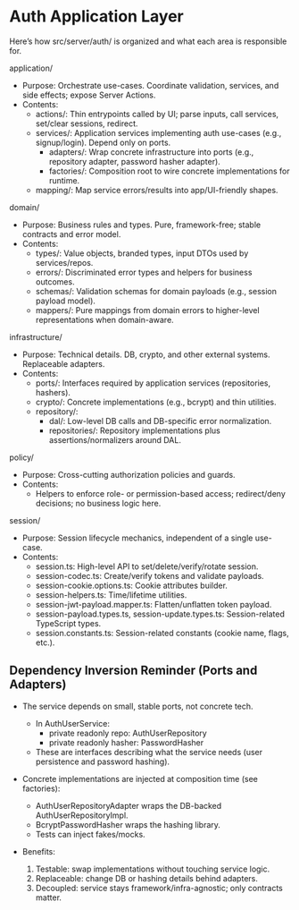 # Auth Application Layer

Here’s how src/server/auth/ is organized and what each area is responsible for.

application/

- Purpose: Orchestrate use-cases. Coordinate validation, services, and side effects; expose Server Actions.
- Contents:
  - actions/: Thin entrypoints called by UI; parse inputs, call services, set/clear sessions, redirect.
  - services/: Application services implementing auth use-cases (e.g., signup/login). Depend only on ports.
    - adapters/: Wrap concrete infrastructure into ports (e.g., repository adapter, password hasher adapter).
    - factories/: Composition root to wire concrete implementations for runtime.
  - mapping/: Map service errors/results into app/UI-friendly shapes.

domain/

- Purpose: Business rules and types. Pure, framework-free; stable contracts and error model.
- Contents:
  - types/: Value objects, branded types, input DTOs used by services/repos.
  - errors/: Discriminated error types and helpers for business outcomes.
  - schemas/: Validation schemas for domain payloads (e.g., session payload model).
  - mappers/: Pure mappings from domain errors to higher-level representations when domain-aware.

infrastructure/

- Purpose: Technical details. DB, crypto, and other external systems. Replaceable adapters.
- Contents:
  - ports/: Interfaces required by application services (repositories, hashers).
  - crypto/: Concrete implementations (e.g., bcrypt) and thin utilities.
  - repository/:
    - dal/: Low-level DB calls and DB-specific error normalization.
    - repositories/: Repository implementations plus assertions/normalizers around DAL.

policy/

- Purpose: Cross-cutting authorization policies and guards.
- Contents:
  - Helpers to enforce role- or permission-based access; redirect/deny decisions; no business logic here.

session/

- Purpose: Session lifecycle mechanics, independent of a single use-case.
- Contents:
  - session.ts: High-level API to set/delete/verify/rotate session.
  - session-codec.ts: Create/verify tokens and validate payloads.
  - session-cookie.options.ts: Cookie attributes builder.
  - session-helpers.ts: Time/lifetime utilities.
  - session-jwt-payload.mapper.ts: Flatten/unflatten token payload.
  - session-payload.types.ts, session-update.types.ts: Session-related TypeScript types.
  - session.constants.ts: Session-related constants (cookie name, flags, etc.).

## Dependency Inversion Reminder (Ports and Adapters)

- The service depends on small, stable ports, not concrete tech.
  - In AuthUserService:
    - private readonly repo: AuthUserRepository
    - private readonly hasher: PasswordHasher
  - These are interfaces describing what the service needs (user persistence and password hashing).

- Concrete implementations are injected at composition time (see factories):
  - AuthUserRepositoryAdapter wraps the DB-backed AuthUserRepositoryImpl.
  - BcryptPasswordHasher wraps the hashing library.
  - Tests can inject fakes/mocks.

- Benefits:
  1. Testable: swap implementations without touching service logic.
  2. Replaceable: change DB or hashing details behind adapters.
  3. Decoupled: service stays framework/infra-agnostic; only contracts matter.
